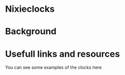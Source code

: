 # Nixieclocks

# Background

# Usefull links and resources
You can see some examples of the clocks here
